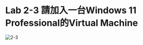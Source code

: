 # Lab 2-3 請加入一台Windows 11 Professional的Virtual Machine 
![2-3](https://user-images.githubusercontent.com/89326999/159146789-b631de11-183c-41fc-840d-035521bed24c.png)
